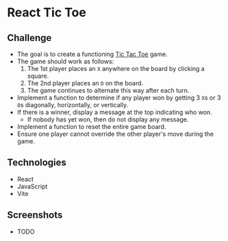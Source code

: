# React Tic Toe

## Challenge
- The goal is to create a functioning [Tic Tac Toe](https://en.wikipedia.org/wiki/Tic-tac-toe) game.
- The game should work as follows:
    1. The 1st player places an `X` anywhere on the board by clicking a square.
    1. The 2nd player places an `O` on the board.
    1. The game continues to alternate this way after each turn.
- Implement a function to determine if any player won by getting 3 `X`s or 3 `O`s diagonally, horizontally, or vertically.
- If there is a winner, display a message at the top indicating who won.
  - If nobody has yet won, then do not display any message.
- Implement a function to reset the entire game board.
- Ensure one player cannot override the other player's move during the game.

## Technologies
- React
- JavaScript
- Vite

## Screenshots
- TODO

